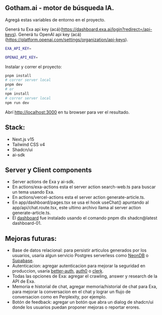 ## Gotham.ai - motor de búsqueda IA.

Agregá estas variables de entorno en el proyecto.

Generá tu Exa api key (acá)(https://dashboard.exa.ai/login?redirect=/api-keys).
Generá tu OpenAI api key (acá)(https://platform.openai.com/settings/organization/api-keys).

```bash
EXA_API_KEY=

OPENAI_API_KEY=
```

Instalar y correr el proyecto:
```bash
pnpm install
# correr server local
pnpm dev
# or
npm install
# correr server local
npm run dev
```

Abrí [http://localhost:3000](http://localhost:3000) en tu browser para ver el resultado.

## Stack:
- Next.js v15
- Tailwind CSS v4
- Shadcn/ui
- ai-sdk

## Server y Client components
- Server actions de Exa y ai-sdk.
- En actions/exa-actions esta el server action search-web.ts para buscar un tema usando Exa.
- En actions/vercel-actions esta el server action generate-article.ts.
- En app/dashboard/pages.tsx se usa el hook useChat() apuntando al app/api/chat.route.tsx, este ultimo archivo llama al server action generate-article.ts.
- El [dashboard](https://ui.shadcn.com/blocks) fue instalado usando el comando pnpm dlx shadcn@latest dashboard-01.

## Mejoras futuras:

- Base de datos relacional: para persistir articulos generados por los usuarios, usaria algun servicio Postgres serverless como [NeonDB](https://neon.tech) o [Supabase](https://supabase.com).
- Autenticacion: agregar autenticacion para mejorar la seguridad en produccion, usaría [better-auth](https://better-auth.com), [auth0](https://auth0.com) o [clerk](https://clerk.com).
- Todas las opciones de Exa: agregar el crawling, answer y research de la API de Exa.
- Memoria e historial de chat, agregar memoria/historial de chat para Exa, para mejorar la conversacion en el chat y lograr un flujo de conversacion como en Perplexity, por ejemplo.
- Botón de feedback: agregar un botón que abra un dialog de shadcn/ui donde los usuarios puedan proponer mejoras o reportar erores.

